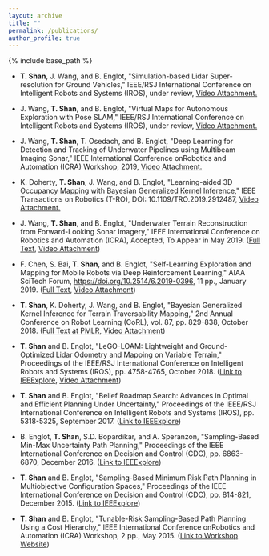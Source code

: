 ```yaml
---
layout: archive
title: ""
permalink: /publications/
author_profile: true
---
```


{% include base_path %}

* **T. Shan**, J. Wang, and B. Englot, "Simulation-based Lidar Super-resolution for Ground Vehicles," IEEE/RSJ International Conference on Intelligent Robots and Systems (IROS), under review, [Video Attachment.](https://www.youtube.com/watch?v=rNVTpkz2ggY)

* J. Wang, **T. Shan**, and B. Englot, "Virtual Maps for Autonomous Exploration with Pose SLAM," IEEE/RSJ International Conference on Intelligent Robots and Systems (IROS), under review, [Video Attachment.](https://youtu.be/apZyhWtNyF0)

* J. Wang, **T. Shan**, T. Osedach, and B. Englot, "Deep Learning for Detection and Tracking of Underwater Pipelines using Multibeam Imaging Sonar," IEEE International Conference onRobotics and Automation (ICRA) Workshop, 2019, [Video Attachment.](https://www.youtube.com/watch?v=CDDewRptzrw)

* K. Doherty, **T. Shan**, J. Wang, and B. Englot, "Learning-aided 3D Occupancy Mapping with Bayesian Generalized Kernel Inference," IEEE Transactions on Robotics (T-RO), DOI: 10.1109/TRO.2019.2912487, [Video Attachment.](https://youtu.be/SRXLMALpU20)

* J. Wang, **T. Shan**, and B. Englot, "Underwater Terrain Reconstruction from Forward-Looking Sonar Imagery," IEEE International Conference on Robotics and Automation (ICRA), Accepted, To Appear in May 2019. ([Full Text](http://personal.stevens.edu/~benglot/Wang_ICRA_2019.pdf), [Video Attachment](http://personal.stevens.edu/~benglot/Wang_ICRA_2019_video.mp4))

* F. Chen, S. Bai, **T. Shan**, and B. Englot, "Self-Learning Exploration and Mapping for Mobile Robots via Deep Reinforcement Learning," AIAA SciTech Forum, https://doi.org/10.2514/6.2019-0396, 11 pp., January 2019. ([Full Text](http://personal.stevens.edu/~benglot/aiaa2019-Fanfei-Chen.pdf), [Video Attachment](https://www.youtube.com/watch?v=2gNF6efv12s))

* **T. Shan**, K. Doherty, J. Wang, and B. Englot, "Bayesian Generalized Kernel Inference for Terrain Traversability Mapping," 2nd Annual Conference on Robot Learning (CoRL), vol. 87, pp. 829-838, October 2018. ([Full Text at PMLR](http://proceedings.mlr.press/v87/shan18a/shan18a.pdf), [Video Attachment](https://youtu.be/4pdBpeRGXmw))

* **T. Shan** and B. Englot, "LeGO-LOAM: Lightweight and Ground-Optimized Lidar Odometry and Mapping on Variable Terrain," Proceedings of the IEEE/RSJ International Conference on Intelligent Robots and Systems (IROS), pp. 4758-4765, October 2018. ([Link to IEEExplore](https://ieeexplore.ieee.org/stamp/stamp.jsp?tp=&arnumber=8594299), [Video Attachment](https://www.youtube.com/watch?v=O3tz_ftHV48))

* **T. Shan** and B. Englot, "Belief Roadmap Search: Advances in Optimal and Efficient Planning Under Uncertainty," Proceedings of the IEEE/RSJ International Conference on Intelligent Robots and Systems (IROS), pp. 5318-5325, September 2017. ([Link to IEEExplore](http://ieeexplore.ieee.org/document/8206425/))

* B. Englot, **T. Shan**, S.D. Bopardikar, and A. Speranzon, "Sampling-Based Min-Max Uncertainty Path Planning," Proceedings of the IEEE International Conference on Decision and Control (CDC), pp. 6863-6870, December 2016. ([Link to IEEExplore](http://ieeexplore.ieee.org/stamp/stamp.jsp?arnumber=7799326))

* **T. Shan** and B. Englot, "Sampling-Based Minimum Risk Path Planning in Multiobjective Configuration Spaces," Proceedings of the IEEE International Conference on Decision and Control (CDC), pp. 814-821, December 2015. ([Link to IEEExplore](http://ieeexplore.ieee.org/xpl/articleDetails.jsp?arnumber=7402330&filter=AND%28p_Publication_Number:7396016%29))

* **T. Shan** and B. Englot, "Tunable-Risk Sampling-Based Path Planning Using a Cost Hierarchy," IEEE International Conference onRobotics and Automation (ICRA) Workshop, 2 pp., May 2015. ([Link to Workshop Website](http://people.csail.mit.edu/jingjin/ICRA15))
